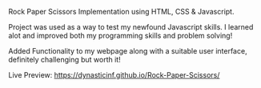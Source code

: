 Rock Paper Scissors Implementation using HTML, CSS & Javascript.

Project was used as a way to test my newfound Javascript skills. I learned alot and improved both my programming skills and problem solving!

Added Functionality to my webpage along with a suitable user interface, definitely challenging but worth it! 

Live Preview: https://dynasticinf.github.io/Rock-Paper-Scissors/
